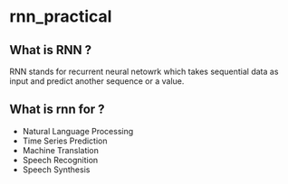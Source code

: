 # rnn_practical

## What is RNN ? 

RNN stands for recurrent neural netowrk which takes sequential data as input and predict another sequence or a value.

## What is rnn for ?

* Natural Language Processing
* Time Series Prediction
* Machine Translation
* Speech Recognition
* Speech Synthesis